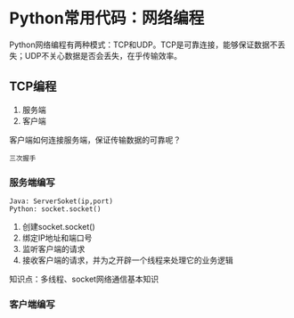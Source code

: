 # Python常用代码：网络编程 #

Python网络编程有两种模式：TCP和UDP。TCP是可靠连接，能够保证数据不丢失；UDP不关心数据是否会丢失，在乎传输效率。

## TCP编程 ##

1. 服务端
2. 客户端



客户端如何连接服务端，保证传输数据的可靠呢？

	三次握手

### 服务端编写 ###

	Java: ServerSoket(ip,port)
	Python: socket.socket()

1. 创建socket.socket()
2. 绑定IP地址和端口号
3. 监听客户端的请求
4. 接收客户端的请求，并为之开辟一个线程来处理它的业务逻辑

知识点：多线程、socket网络通信基本知识




### 客户端编写 ###




